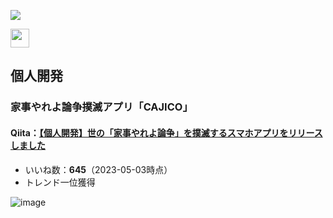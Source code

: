 ![](https://github-profile-summary-cards.vercel.app/api/cards/profile-details?username=katsunoritakahashi&theme=nord_dark)

<a href="https://qiita.com/mogkane916">
  <img height="30" src="https://qiita-badge.apiapi.app/s/mogkane916/contributions.svg" />
</a>

## 個人開発
### 家事やれよ論争撲滅アプリ「CAJICO」
#### Qiita：[【個人開発】世の「家事やれよ論争」を撲滅するスマホアプリをリリースしました](https://qiita.com/mogkane916/items/64e3d34e5338638ab1a2) 
- いいね数：**645**（2023-05-03時点）
- トレンド一位獲得

![image](https://user-images.githubusercontent.com/73891532/235876791-4ccc742e-5e75-41f8-92ab-4375e43a8096.png)
